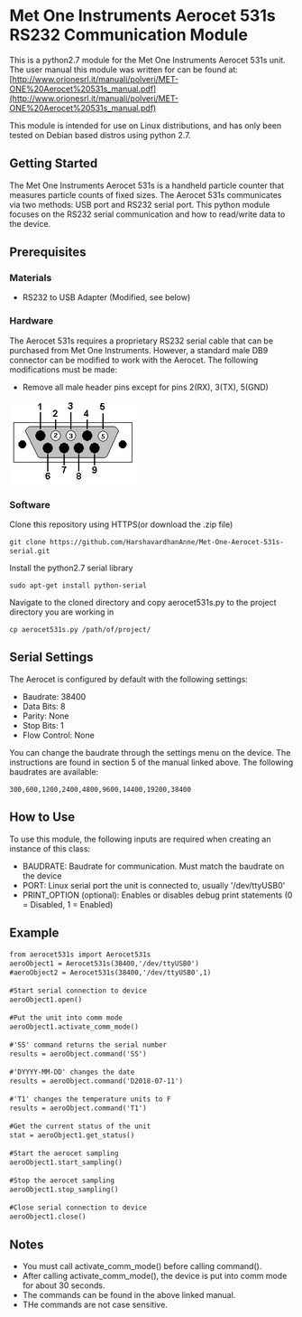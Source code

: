 # Met One Instruments Aerocet 531s RS232 Communication Module

This is a python2.7 module for the Met One Instruments Aerocet 531s unit. The user manual
this module was written for can be found at:
[http://www.orionesrl.it/manuali/polveri/MET-ONE%20Aerocet%20531s_manual.pdf](http://www.orionesrl.it/manuali/polveri/MET-ONE%20Aerocet%20531s_manual.pdf)

This module is intended for use on Linux distributions, and has only been tested on Debian based distros using python 2.7.

## Getting Started

The Met One Instruments Aerocet 531s is a handheld particle counter that measures particle counts of fixed sizes. The Aerocet 531s communicates via two methods: USB port and RS232 serial port. This python module focuses on the RS232 serial communication and how to read/write data to the device.

## Prerequisites

### Materials

* RS232 to USB Adapter (Modified, see below)

### Hardware

The Aerocet 531s requires a proprietary RS232 serial cable that can be purchased from Met One Instruments. However, a standard male DB9 connector can be modified to work with the Aerocet. The following modifications must be made:
* Remove all male header pins except for pins 2(RX), 3(TX), 5(GND)

![alt text](./db9modified.jpg)

### Software

Clone this repository using HTTPS(or download the .zip file)

```
git clone https://github.com/HarshavardhanAnne/Met-One-Aerocet-531s-serial.git
```

Install the python2.7 serial library

```
sudo apt-get install python-serial
```

Navigate to the cloned directory and copy aerocet531s.py to the project directory you are working in

```
cp aerocet531s.py /path/of/project/
```

## Serial Settings

The Aerocet is configured by default with the following settings:
* Baudrate: 38400
* Data Bits: 8
* Parity: None
* Stop Bits: 1
* Flow Control: None

You can change the baudrate through the settings menu on the device. The instructions are found in section 5 of the manual linked above.
The following baudrates are available:
```
300,600,1200,2400,4800,9600,14400,19200,38400
```

## How to Use

To use this module, the following inputs are required when creating an instance of this class:
* BAUDRATE: Baudrate for communication. Must match the baudrate on the device
* PORT: Linux serial port the unit is connected to, usually '/dev/ttyUSB0'
* PRINT_OPTION (optional): Enables or disables debug print statements (0 = Disabled, 1 = Enabled)

## Example

```
from aerocet531s import Aerocet531s  
aeroObject1 = Aerocet531s(38400,'/dev/ttyUSB0')  
#aeroObject2 = Aerocet531s(38400,'/dev/ttyUSB0',1)  

#Start serial connection to device  
aeroObject1.open()  

#Put the unit into comm mode  
aeroObject1.activate_comm_mode()  

#'SS' command returns the serial number  
results = aeroObject.command('SS')  

#'DYYYY-MM-DD' changes the date  
results = aeroObject.command('D2018-07-11')  

#'T1' changes the temperature units to F  
results = aeroObject.command('T1')  

#Get the current status of the unit  
stat = aeroObject1.get_status()  

#Start the aerocet sampling  
aeroObject1.start_sampling()  

#Stop the aerocet sampling  
aeroObject1.stop_sampling()  

#Close serial connection to device  
aeroObject1.close()  
```

## Notes

* You must call activate_comm_mode() before calling command().
* After calling activate_comm_mode(), the device is put into comm mode for about 30 seconds.
* The commands can be found in the above linked manual.
* THe commands are not case sensitive.
